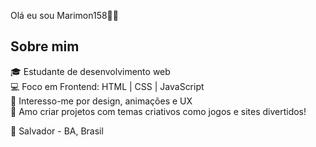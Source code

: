 Olá eu sou Marimon158👋🏼

## Sobre mim

🎓 Estudante de desenvolvimento web  
💻 Foco em Frontend: HTML | CSS | JavaScript  
🎨 Interesso-me por design, animações e UX  
🌌 Amo criar projetos com temas criativos como jogos e sites divertidos!  

📍 Salvador - BA, Brasil  
